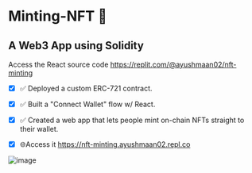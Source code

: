 
# Minting-NFT 🤑
## A Web3 App using Solidity
Access the React source code https://replit.com/@ayushmaan02/nft-minting

- [x] ✅ Deployed a custom ERC-721 contract.
- [x] ✅ Built a "Connect Wallet" flow w/ React.
- [x] ✅ Created a web app that lets people mint on-chain NFTs straight to their wallet.
- [x] 🌐Access it https://nft-minting.ayushmaan02.repl.co


![image](https://user-images.githubusercontent.com/66905426/205077725-c4816263-1972-43ee-8046-d815d1fbe27d.png)

<!-- ## **Demo**
*How the transction process works and How I receives the greets🚀*
![demo](demo.gif) -->

<!-- # Basic Sample Hardhat Project


This project demonstrates a basic Hardhat use case. It comes with a sample contract, a test for that contract, a sample script that deploys that contract, and an example of a task implementation, which simply lists the available accounts.

Try running some of the following tasks:

```shell
npx hardhat accounts
npx hardhat compile
npx hardhat clean
npx hardhat test
npx hardhat node
node scripts/sample-script.js
npx hardhat help
``` --> 